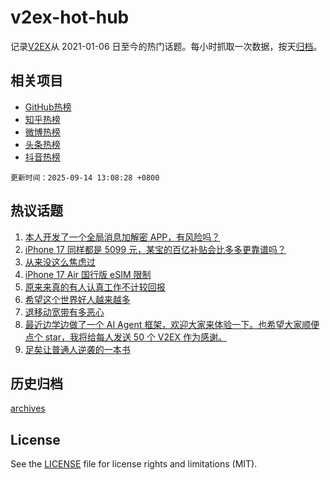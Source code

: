 # v2ex-hot-hub

 记录[V2EX](https://www.v2ex.com/)从 2021-01-06 日至今的热门话题。每小时抓取一次数据，按天[归档](archives)。
 
 ## 相关项目

- [GitHub热榜](https://github.com/snaildev/github-hot-hub)
- [知乎热榜](https://github.com/snaildev/zhihu-hot-hub)
- [微博热榜](https://github.com/snaildev/weibo-hot-hub)
- [头条热榜](https://github.com/snaildev/toutiao-hot-hub)
- [抖音热榜](https://github.com/snaildev/douyin-hot-hub)


 `更新时间：2025-09-14 13:08:28 +0800`

## 热议话题

1. [本人开发了一个全局消息加解密 APP，有风险吗？](https://www.v2ex.com/t/1159041)
1. [iPhone 17 同样都是 5099 元，某宝的百亿补贴会比多多更靠谱吗？](https://www.v2ex.com/t/1158965)
1. [从来没这么焦虑过](https://www.v2ex.com/t/1159011)
1. [iPhone 17 Air 国行版 eSIM 限制](https://www.v2ex.com/t/1159036)
1. [原来来真的有人认真工作不计较回报](https://www.v2ex.com/t/1158972)
1. [希望这个世界好人越来越多](https://www.v2ex.com/t/1159054)
1. [退移动宽带有多恶心](https://www.v2ex.com/t/1158957)
1. [最近边学边做了一个 AI Agent 框架，欢迎大家来体验一下。也希望大家顺便点个 star，我将给每人发送 50 个 V2EX 作为感谢。](https://www.v2ex.com/t/1159055)
1. [足矣让普通人逆袭的一本书](https://www.v2ex.com/t/1159060)

## 历史归档

[archives](archives)

## License

See the [LICENSE](LICENSE) file for license rights and limitations (MIT).
